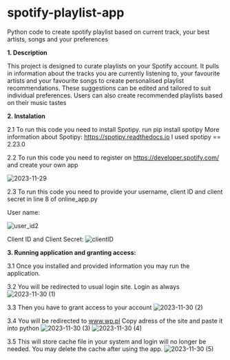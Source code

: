 # spotify-playlist-app
Python code to create spotify playlist based on current track, your best artists, songs and your preferences

**1. Description**

This project is designed to curate playlists on your Spotify account. It pulls in information about the tracks you are currently listening to, your favourite artists and your favourite songs to create personalised playlist recommendations. These suggestions can be edited and tailored to suit individual preferences. Users can also create recommended playlists based on their music tastes

**2. Instalation**
  
  2.1 To run this code you need to install Spotipy.
  run pip install spotipy
  More information about Spotipy: https://spotipy.readthedocs.io
  I used spotipy == 2.23.0
  
  2.2 To run this code you need to register on https://developer.spotify.com/ and create your own app
  
  ![2023-11-29](https://github.com/michalpiaszczyk/spotify-playlist-app/assets/112171020/9abc9d5f-d6fb-478c-a7ad-ebdfada053e5)

2.3 To run this code you need to provide your username, client ID and client secret in line 8 of online_app.py

User name:

![user_id2](https://github.com/michalpiaszczyk/spotify-playlist-app/assets/112171020/e07f8b16-f004-4279-89b1-dde2fc399d38)

Client ID and Client Secret:
![clientID](https://github.com/michalpiaszczyk/spotify-playlist-app/assets/112171020/8e142c4b-5544-4208-8ce6-00c6769f0688)


**3. Running application and granting access:**

3.1 Once you installed and provided information you may run the application.

3.2 You will be redirected to usual login site. Login as always
![2023-11-30 (1)](https://github.com/michalpiaszczyk/spotify-playlist-app/assets/112171020/b83c5e2b-c999-44ee-a6ab-3c9970d65f55)

3.3 Then you have to grant access to your account
![2023-11-30 (2)](https://github.com/michalpiaszczyk/spotify-playlist-app/assets/112171020/2a569cf7-8c26-488f-81e4-2e6185ce9e49)

3.4 You will be redirected to www.wp.pl Copy adress of the site and paste it into python
![2023-11-30 (3)](https://github.com/michalpiaszczyk/spotify-playlist-app/assets/112171020/9b5b71fa-a9aa-4067-910e-3a40240d422a)
![2023-11-30 (4)](https://github.com/michalpiaszczyk/spotify-playlist-app/assets/112171020/5bbf2f4a-51d2-4b3c-833b-178803148786)

3.5 This will store cache file in your system and login will no longer be needed. You may delete the cache after using the app.
![2023-11-30 (5)](https://github.com/michalpiaszczyk/spotify-playlist-app/assets/112171020/31a9660f-690a-4027-845b-22cae30daa79)







   



